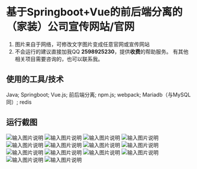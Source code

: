 # 基于Springboot+Vue的前后端分离的（家装）公司宣传网站/官网
1. 图片来自于网络，可修改文字图片变成任意官网或宣传网站
3. 不会运行的建议直接加我QQ **2598925230**，提供**收费**的帮助服务。 有其他相关项目需要咨询的，也可以联系我。



## 使用的工具/技术
Java; Springboot; Vue.js; 前后端分离; npm.js; webpack; Mariadb（与MySQL同）; redis

## 运行截图
![输入图片说明](pictures/1.png)
![输入图片说明](pictures/2.png)
![输入图片说明](pictures/3.png)
![输入图片说明](pictures/4.png)
![输入图片说明](pictures/5.png)
![输入图片说明](pictures/6.png)
![输入图片说明](pictures/7.png)
![输入图片说明](pictures/8.png)
![输入图片说明](pictures/9.png)
![输入图片说明](pictures/10.png)
![输入图片说明](pictures/11.png)
![输入图片说明](pictures/12.png)
![输入图片说明](pictures/14.png)
![输入图片说明](pictures/15.png)


